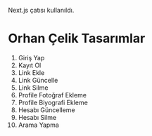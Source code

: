 
Next.js çatısı kullanıldı.

# Orhan Çelik Tasarımlar

1.  Giriş Yap
2.  Kayıt Ol
3.  Link Ekle
4.  Link Güncelle
5.  Link Silme
6.  Profile Fotoğraf Ekleme
7.  Profile Biyografi Ekleme
8.  Hesabı Güncelleme
9.  Hesabı Silme
10. Arama Yapma